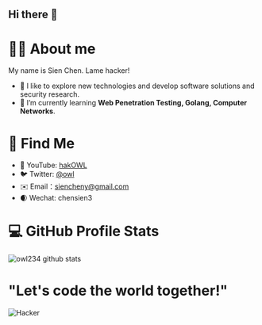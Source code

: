 ## Hi there 👋

# 👨‍💻 About me

My name is Sien Chen. Lame hacker! 

- 🔭 I like to explore new technologies and develop software solutions and security research.
- 🌱 I’m currently learning **Web Penetration Testing, Golang, Computer Networks**.

# 🧐 Find Me
* 🎥 YouTube: [hakOWL](https://www.youtube.com/@OWT156)
* 🐦 Twitter: [@owl](https://x.com/Mrchen29884691)
* ✉️ Email：[siencheny@gmail.com](siencheny@gmail.com)
* :waxing_crescent_moon: Wechat: chensien3
# 💻 GitHub Profile Stats
![owl234 github stats](https://github-readme-stats.vercel.app/api?username=owl234&theme=gruvbox&show_icons=true)

# "Let's code the world together!"
![Hacker](https://i.giphy.com/media/YQitE4YNQNahy/giphy.webp)
